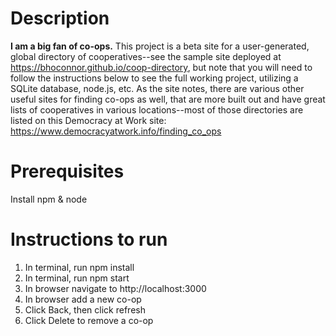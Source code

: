 # Description

**I am a big fan of co-ops.** This project is a beta site for a user-generated, global directory of cooperatives--see the sample site deployed at https://bhoconnor.github.io/coop-directory, but note that you will need to follow the instructions below to see the full working project, utilizing a SQLite database, node.js, etc. As the site notes, there are various other useful sites for finding co-ops as well, that are more built out and have great lists of cooperatives in various locations--most of those directories are listed on this Democracy at Work site: https://www.democracyatwork.info/finding_co_ops

# Prerequisites

Install npm & node

# Instructions to run

1. In terminal, run npm install
2. In terminal, run npm start
3. In browser navigate to http://localhost:3000
4. In browser add a new co-op
5. Click Back, then click refresh
6. Click Delete to remove a co-op
